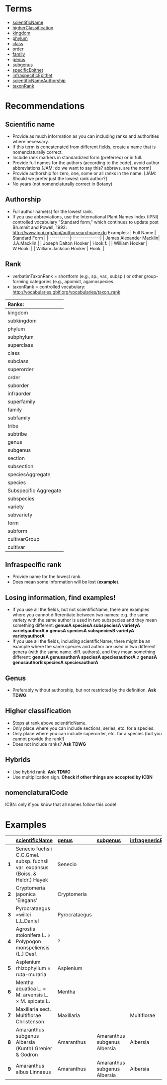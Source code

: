 # Terms #

  * [scientificName](http://rs.tdwg.org/dwc/terms/scientificName)
  * [higherClassification](http://rs.tdwg.org/dwc/terms/higherClassification)
  * [kingdom](http://rs.tdwg.org/dwc/terms/kingdom)
  * [phylum](http://rs.tdwg.org/dwc/terms/phylum)
  * [class](http://rs.tdwg.org/dwc/terms/class)
  * [order](http://rs.tdwg.org/dwc/terms/order)
  * [family](http://rs.tdwg.org/dwc/terms/family)
  * [genus](http://rs.tdwg.org/dwc/terms/genus)
  * [subgenus](http://rs.tdwg.org/dwc/terms/subgenus)
  * [specificEpithet](http://rs.tdwg.org/dwc/terms/specificEpithet)
  * [infraspecificEpithet](http://rs.tdwg.org/dwc/terms/infraspecificEpithet)
  * [scientificNameAuthorship](http://rs.tdwg.org/dwc/terms/scientificNameAuthorship)
  * [taxonRank](http://rs.tdwg.org/dwc/terms/taxonRank)

# Recommendations #

## Scientific name ##

  * Provide as much information as you can including ranks and authorities where necessary.
  * If this term is concatenated from different fields, create a name that is nomenclaturally correct.
  * Include rank markers in standardized form (preferred) or in full.
  * Provide full names for the authors (according to the code), avoid author abbreviations.[JAM: do we want to say this? abbrevs. are the norm]
  * Provide authorship for zero, one, some or all ranks in the name. [JAM: Should we prefer just the lowest rank author?]
  * No years (not nomenclaturally correct in Botany)

## Authorship ##
  * Full author name(s) for the lowest rank.
  * If you use abbreviations, use the International Plant Names Index (IPNI) controlled vocabulary "Standard form," which continues to update post Brummit and Powell, 1992: http://www.ipni.org/ipni/authorsearchpage.do
Examples:
| Full Name | Standard Form |
|:----------|:--------------|
| James Alexander Macklin| J.A.Macklin |
| Joseph Dalton Hooker | Hook.f. |
| William Hooker | W.Hook. |
| William Jackson Hooker | Hook. |

## Rank ##

  * verbatimTaxonRank = shortform (e.g., sp., var., subsp.) or other group-forming categories (e.g., apomict, agamospecies
  * taxonRank = controlled vocabulary: http://vocabularies.gbif.org/vocabularies/taxon_rank

| **Ranks:** |
|:-----------|
| kingdom |
| subkingdom |
| phylum |
| subphylum |
| superclass |
| class |
| subclass |
| superorder |
| order |
| suborder |
| infraorder |
| superfamily |
| family |
| subfamily |
| tribe |
| subtribe |
| genus |
| subgenus |
| section |
| subsection |
| speciesAggregate |
| species |
| Subspecific Aggregate |
| subspecies |
| variety |
| subvariety |
| form |
| subform |
| cultivarGroup |
| cultivar |




## Infraspecific rank ##
  * Provide name for the lowest rank.
  * Does mean some information will be lost (**example**).

## Losing information, find examples! ##
  * If you use all the fields, but not scientificName, there are examples where you cannot differentiate between two names: e.g. the same variety with the same author is used in two subspecies and they mean something different: **genusA speciesA subspeciesA varietyA varietyauthorA ≠ genusA speciesA subspeciesB varietyA varietyauthorA**
  * If you use all the fields, including scientificName, there might be an example where the same species and author are used in two different genera (with the same name. diff. authors), and they mean something different: **genusA genusauthorA speciesA speciesauthorA ≠ genusA genusauthorB speciesA speciesauthorA**

## Genus ##
  * Preferably without authorship, but not restricted by the definition. **Ask TDWG**

## Higher classification ##
  * Stops at rank above scientificName.
  * Only place where you can include sections, series, etc. for a species.
  * Only place where you can include superorder, etc. for a species (but you cannot provide the rank!)
  * Does not include ranks? **Ask TDWG**

## Hybrids ##
  * Use hybrid rank. **Ask TDWG**
  * Use multiplication sign. **Check if other things are accepted by ICBN**

## nomenclaturalCode ##

ICBN: only if you know that all names follow this code!

# Examples #

|  | [scientificName](http://rs.tdwg.org/dwc/terms/scientificName) | [genus](http://rs.tdwg.org/dwc/terms/genus) | [subgenus](http://rs.tdwg.org/dwc/terms/subgenus) | [infragenericEpithet](http://rs.tdwg.org/dwc/terms/infragenericEpithet)? | [specificEpithet](http://rs.tdwg.org/dwc/terms/specificEpithet) | [infraspecificEpithet](http://rs.tdwg.org/dwc/terms/infraspecificEpithet) | [scientificNameAuthorship](http://rs.tdwg.org/dwc/terms/scientificNameAuthorship) | [taxonRank](http://rs.tdwg.org/dwc/terms/taxonRank) |
|:-|:--------------------------------------------------------------|:--------------------------------------------|:--------------------------------------------------|:-------------------------------------------------------------------------|:----------------------------------------------------------------|:--------------------------------------------------------------------------|:----------------------------------------------------------------------------------|:----------------------------------------------------|
| **1** | Senecio fuchsii C.C.Gmel. subsp. fuchsii var. expansus (Boiss. & Heldr.) Hayek | Senecio |  |  | fuchsii | expansus | (Boiss. & Heldr.) Hayek | variety |
| **2** | Cryptomeria japonica 'Elegans' | Cryptomeria |  |  | japonica |  |  | cultivar |
| **3** | Pyrocrataegus ×willei L.L.Daniel | Pyrocrataegus |  |  | ×willei |  | L.L.Daniel | nothospecies|species? |
| **4** | Agrostis stolonifera L. × Polypogon monspeliensis (L.) Desf. | ? |  |  | ? |  |  | hybridFormula? |
| **5** | Asplenium rhizophyllum × ruta-muraria | Asplenium |  |  |  |  |  | hybridFormula? |
| **6** | Mentha aquatica L. × M. arvensis L. × M. spicata L. | Mentha |  |  |  |  |  | hybridFormula? |
| **7** | Maxillaria sect. Multiflorae Christenson | Maxillaria |  | Multiflorae |  |  | Christenson | section |
| **8** | Amaranthus subgenus Albersia (Kunth) Grenier & Godron | Amaranthus | Amaranthus subgenus Albersia | Albersia |  |  | (Kunth) Grenier & Godron | subgenus |
| **9** | Amaranthus albus Linnaeus | Amaranthus | Amaranthus subgenus Albersia | Albersia | albus |  | Linnaeus | species |